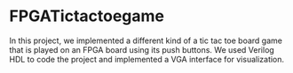 # FPGATictactoegame
In this project, we implemented a different kind of a tic tac toe board game that is played on an FPGA board using its push buttons. We used Verilog HDL to code the project and implemented a VGA interface for visualization.
